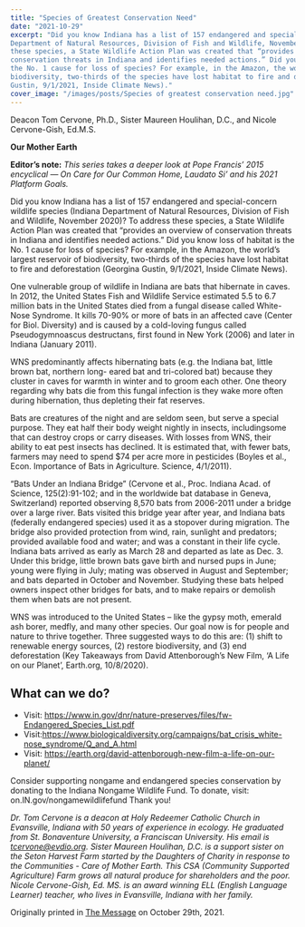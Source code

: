 ```yaml
---
title: "Species of Greatest Conservation Need"
date: "2021-10-29"
excerpt: "Did you know Indiana has a list of 157 endangered and special-concern wildlife species (Indiana
Department of Natural Resources, Division of Fish and Wildlife, November 2020)? To address
these species, a State Wildlife Action Plan was created that “provides an overview of
conservation threats in Indiana and identifies needed actions.” Did you know loss of habitat is
the No. 1 cause for loss of species? For example, in the Amazon, the world’s largest reservoir of
biodiversity, two-thirds of the species have lost habitat to fire and deforestation (Georgina
Gustin, 9/1/2021, Inside Climate News)."
cover_image: "/images/posts/Species of greatest conservation need.jpg"
---
```


Deacon Tom Cervone, Ph.D., Sister Maureen Houlihan, D.C., and Nicole Cervone-Gish, Ed.M.S.

**Our Mother Earth**

**Editor’s note:**
_This series takes a deeper look at Pope Francis’ 2015 encyclical ― On Care for Our Common
Home, Laudato Si’ and his 2021 Platform Goals._

Did you know Indiana has a list of 157 endangered and special-concern wildlife species (Indiana
Department of Natural Resources, Division of Fish and Wildlife, November 2020)? To address
these species, a State Wildlife Action Plan was created that “provides an overview of
conservation threats in Indiana and identifies needed actions.” Did you know loss of habitat is
the No. 1 cause for loss of species? For example, in the Amazon, the world’s largest reservoir of
biodiversity, two-thirds of the species have lost habitat to fire and deforestation (Georgina
Gustin, 9/1/2021, Inside Climate News).

One vulnerable group of wildlife in Indiana are bats that hibernate in caves. In 2012, the United
States Fish and Wildlife Service estimated 5.5 to 6.7 million bats in the United States died from a
fungal disease called White-Nose Syndrome. It kills 70-90% or more of bats in an affected cave
(Center for Biol. Diversity) and is caused by a cold-loving fungus called Pseudogymnoascus
destructans, first found in New York (2006) and later in Indiana (January 2011).

WNS predominantly affects hibernating bats (e.g. the Indiana bat, little brown bat, northern long-
eared bat and tri-colored bat) because they cluster in caves for warmth in winter and to groom
each other. One theory regarding why bats die from this fungal infection is they wake more often
during hibernation, thus depleting their fat reserves.

Bats are creatures of the night and are seldom seen, but serve a special purpose. They eat half
their body weight nightly in insects, includingsome that can destroy crops or carry diseases. With
losses from WNS, their ability to eat pest insects has declined. It is estimated that, with fewer
bats, farmers may need to spend $74 per acre more in pesticides (Boyles et al., Econ. Importance
of Bats in Agriculture. Science, 4/1/2011).

“Bats Under an Indiana Bridge” (Cervone et al., Proc. Indiana Acad. of Science, 125(2):91-102;
and in the worldwide bat database in Geneva, Switzerland) reported observing 8,570 bats from
2006-2011 under a bridge over a large river. Bats visited this bridge year after year, and Indiana
bats (federally endangered species) used it as a stopover during migration. The bridge also
provided protection from wind, rain, sunlight and predators; provided available food and water;
and was a constant in their life cycle. Indiana bats arrived as early as March 28 and departed as
late as Dec. 3. Under this bridge, little brown bats gave birth and nursed pups in June; young
were flying in July; mating was observed in August and September; and bats departed in October
and November. Studying these bats helped owners inspect other bridges for bats, and to make
repairs or demolish them when bats are not present.

WNS was introduced to the United States – like the gypsy moth, emerald ash borer, medfly, and
many other species. Our goal now is for people and nature to thrive together. Three suggested
ways to do this are: (1) shift to renewable energy sources, (2) restore biodiversity, and (3) end
deforestation (Key Takeaways from David Attenborough’s New Film, ‘A Life on our Planet’,
Earth.org, 10/8/2020).

## What can we do?

- Visit: https://www.in.gov/dnr/nature-preserves/files/fw-Endangered_Species_List.pdf
- Visit:https://www.biologicaldiversity.org/campaigns/bat_crisis_white-nose_syndrome/Q_and_A.html
- Visit: https://earth.org/david-attenborough-new-film-a-life-on-our-planet/

Consider supporting nongame and endangered species conservation by donating to the Indiana
Nongame Wildlife Fund. To donate, visit: on.IN.gov/nongamewildlifefund Thank you!

_Dr. Tom Cervone is a deacon at Holy Redeemer Catholic Church in Evansville, Indiana with 50
years of experience in ecology. He graduated from St. Bonaventure University, a Franciscan
University. His email is tcervone@evdio.org. Sister Maureen Houlihan, D.C. is a support sister
on the Seton Harvest Farm started by the Daughters of Charity in response to the Communities -
Care of Mother Earth. This CSA (Community Supported Agriculture) Farm grows all natural
produce for shareholders and the poor. Nicole Cervone-Gish, Ed. MS. is an award winning ELL
(English Language Learner) teacher, who lives in Evansville, Indiana with her family._

Originally printed in [The Message](https://evdiomessage.org/) on October 29th, 2021.
